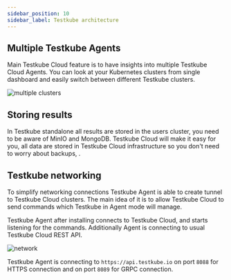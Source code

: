 ```yaml
---
sidebar_position: 10
sidebar_label: Testkube architecture
---
```


## Multiple Testkube Agents

Main Testkube Cloud feature is to have insights into multiple Testkube Cloud Agents. 
You can look at your Kubernetes clusters from single dashboard and easily switch between different Testkube clusters. 


![multiple clusters](https://user-images.githubusercontent.com/30776/208391158-a42d1f56-950f-48c3-bcfb-2768054b4704.jpeg)


## Storing results

In Testkube standalone all results are stored in the users cluster, you need to be aware of MinIO and MongoDB. 
Testkube Cloud will make it easy for you, all data are stored in Testkube Cloud infrastructure so you don't need to worry about backups, .


## Testkube networking

To simplify networking connections Testkube Agent is able to create tunnel to Testkube Cloud clusters. The main 
idea of it is to allow Testkube Cloud to send commands which Testkube in Agent mode will manage. 

Testkube Agent after installing connects to Testkube Cloud, and starts listening for the commands. 
Additionally Agent is connecting to usual Testkube Cloud REST API.


![network](https://user-images.githubusercontent.com/30776/208391192-6f04ce7a-2c8a-4892-bc01-3a3b04cd3ddc.jpeg)

Testkube Agent is connecting to `https://api.testkube.io` on port `8088` for HTTPS connection and on port `8089` for GRPC connection.  

